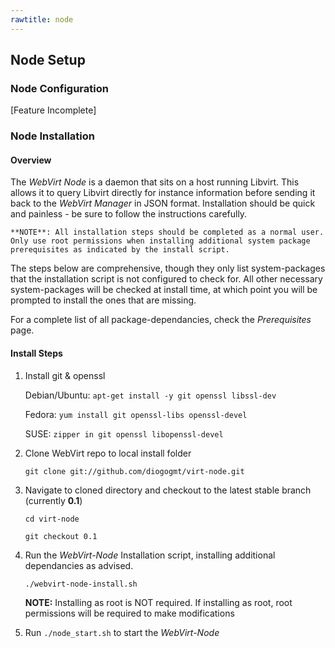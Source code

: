 ```yaml
---
rawtitle: node
---
```

## Node Setup ##

### Node Configuration ###

\[Feature Incomplete\]

### Node Installation ###

#### Overview ####

The *WebVirt Node* is a daemon that sits on a host running Libvirt.  This allows it to query Libvirt directly for instance information before sending it back to the *WebVirt Manager* in JSON format.  Installation should be quick and painless - be sure to follow the instructions carefully. 

    **NOTE**: All installation steps should be completed as a normal user.  Only use root permissions when installing additional system package prerequisites as indicated by the install script.

The steps below are comprehensive, though they only list system-packages that the installation script is not configured to check for.  All other necessary system-packages will be checked at install time, at which point you will be prompted to install the ones that are missing.

For a complete list of all package-dependancies, check the *Prerequisites* page.

#### Install Steps ####

1.  Install git & openssl

    Debian/Ubuntu: `apt-get install -y git openssl libssl-dev`

    Fedora:        `yum install git openssl-libs openssl-devel`
    
    SUSE:          `zipper in git openssl libopenssl-devel`

2.  Clone WebVirt repo to local install folder

    `git clone git://github.com/diogogmt/virt-node.git`

3.  Navigate to cloned directory and checkout to the latest stable branch (currently **0.1**)
    
    `cd virt-node` 
    
    `git checkout 0.1`

4.  Run the *WebVirt-Node* Installation script, installing additional dependancies as advised.

    `./webvirt-node-install.sh`

    **NOTE:** Installing as root is NOT required. If installing as root, root permissions will be required to make modifications

5.  Run `./node_start.sh` to start the *WebVirt-Node*